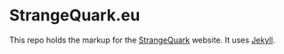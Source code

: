 # StrangeQuark.eu

This repo holds the markup for the [StrangeQuark](https://strangequark.eu) website.
It uses [Jekyll](https://jekyllrb.com/).

